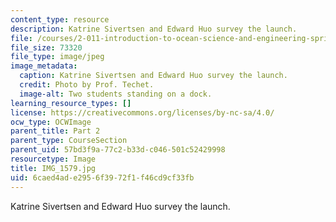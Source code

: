 ```yaml
---
content_type: resource
description: Katrine Sivertsen and Edward Huo survey the launch.
file: /courses/2-011-introduction-to-ocean-science-and-engineering-spring-2006/6caed4ade2956f3972f1f46cd9cf33fb_IMG_1579.jpg
file_size: 73320
file_type: image/jpeg
image_metadata:
  caption: Katrine Sivertsen and Edward Huo survey the launch.
  credit: Photo by Prof. Techet.
  image-alt: Two students standing on a dock.
learning_resource_types: []
license: https://creativecommons.org/licenses/by-nc-sa/4.0/
ocw_type: OCWImage
parent_title: Part 2
parent_type: CourseSection
parent_uid: 57bd3f9a-77c2-b33d-c046-501c52429998
resourcetype: Image
title: IMG_1579.jpg
uid: 6caed4ad-e295-6f39-72f1-f46cd9cf33fb
---
```

Katrine Sivertsen and Edward Huo survey the launch.